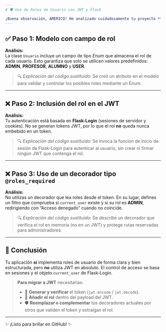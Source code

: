 ```yaml
---
# 🛡️ Uso de Roles de Usuario con JWT y Flask

¡Buena observación, AMERICO! He analizado cuidadosamente tu proyecto **TaskGenie_flask** y te presento mi evaluación según los tres pasos del manual que citaste:
---
```


## ✅ Paso 1: Modelo con campo de rol

**Análisis:**  
La clase `Usuario` incluye un campo de tipo _Enum_ que almacena el rol de cada usuario. Esto garantiza que solo se utilicen valores predefinidos: **ADMIN**, **PROFESOR**, **ALUMNO** y **USER**.

> 🔍 _Explicación del código sustituido:_ Se creó un atributo en el modelo para validar y controlar los posibles roles mediante un Enum.

---

## ❌ Paso 2: Inclusión del rol en el JWT

**Análisis:**  
Tu autenticación está basada en **Flask-Login** (sesiones de servidor y cookies). No se generan tokens JWT, por lo que el rol **no** queda nunca embebido en un token.

> 🔍 _Explicación del código sustituido:_ Se invoca la función de inicio de sesión de Flask-Login para autenticar al usuario, sin crear ni firmar ningún JWT que contenga el rol.

---

## ❌ Paso 3: Uso de un decorador tipo `@roles_required`

**Análisis:**  
No utilizas un decorador que lea roles desde el token. En su lugar, defines un filtro que comprueba si `current_user` existe y si su rol es **ADMIN**, redirigiendo con “Acceso denegado” cuando no coincide.

> 🔍 _Explicación del código sustituido:_ Se describe un decorador que verifica el rol en memoria (no en un JWT) y protege rutas reservadas para administradores.

---

## 🧭 Conclusión

Tu aplicación **sí** implementa roles de usuario de forma clara y bien estructurada, pero **no** utiliza JWT en absoluto. El control de acceso se basa en sesiones y el objeto `current_user` de Flask-Login.

> **Para migrar a JWT** necesitarías:
>
> - 🔑 **Generar y verificar** el token (`jwt.encode` / `jwt.decode`).
> - 🎯 **Añadir el rol** dentro del payload del JWT.
> - 🛡️ **Reemplazar o complementar** tus decoradores actuales por otros que validen el token y extraigan el rol.

---

✨ ¡Listo para brillar en GitHub! ✨
